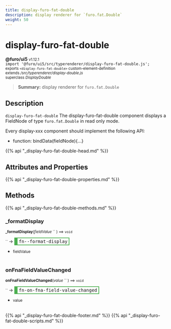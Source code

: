 ```yaml
---
title: display-furo-fat-double
description: display renderer for `furo.fat.Double`
weight: 50
---
```


# display-furo-fat-double
**@furo/ui5** <small>v1.12.1</small>
<br>`import '@furo/ui5/src/typerenderer/display-furo-fat-double.js';`<small>
<br>exports `<display-furo-fat-double>` custom-element-definition
<br>extends */src/typerenderer/display-double.js*
<br>superclass *DisplayDouble*</small>

> **Summary:** display renderer for `furo.fat.Double`

## Description

`display-furo-fat-double`
The display-furo-fat-double component displays a FieldNode of type `furo.fat.Double` in read only mode.

Every display-xxx component should implement the following API:
- function: bindData(fieldNode){...}

{{% api "_display-furo-fat-double-head.md" %}}

## Attributes and Properties
{{% api "_display-furo-fat-double-properties.md" %}}






## Methods
{{% api "_display-furo-fat-double-methods.md" %}}


### **_formatDisplay**
<small>**_formatDisplay**(*fieldValue* `` ) ⟹ `void`</small>

<small>`` </small> →
<span  style="border-width:2px 2px 2px 10px; border-style: solid;border-color:  rgb(76, 175, 80);font-family:monospace; padding:2px 4px;">fn--format-display</span>



- <small>fieldValue </small>
<br><br>

### **onFnaFieldValueChanged**
<small>**onFnaFieldValueChanged**(*value* `` ) ⟹ `void`</small>

<small>`` </small> →
<span  style="border-width:2px 2px 2px 10px; border-style: solid;border-color:  rgb(76, 175, 80);font-family:monospace; padding:2px 4px;">fn-on-fna-field-value-changed</span>



- <small>value </small>
<br><br>





{{% api "_display-furo-fat-double-footer.md" %}}
{{% api "_display-furo-fat-double-scripts.md" %}}
